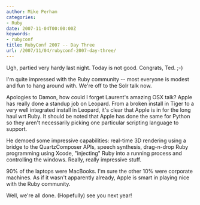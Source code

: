```yaml
---
author: Mike Perham
categories:
- Ruby
date: 2007-11-04T00:00:00Z
keywords:
- rubyconf
title: RubyConf 2007 -- Day Three
url: /2007/11/04/rubyconf-2007-day-three/
---
```


Ugh, partied very hardy last night. Today is not good. Congrats, Ted. ;-)

I'm quite impressed with the Ruby community -- most everyone is modest and fun to hang around with. We're off to the Solr talk now.

Apologies to Damon, how could I forget Laurent's amazing OSX talk? Apple has really done a standup job on Leopard. From a broken install in Tiger to a very well integrated install in Leopard, it's clear that Apple is in for the long haul wrt Ruby. It should be noted that Apple has done the same for Python so they aren't necessarily picking one particular scripting language to support.

He demoed some impressive capabilities: real-time 3D rendering using a bridge to the QuartzComposer APIs, speech synthesis, drag-n-drop Ruby programming using Xcode, "injecting" Ruby into a running process and controlling the windows. Really, really impressive stuff.

90% of the laptops were MacBooks. I'm sure the other 10% were corporate machines. As if it wasn't apparently already, Apple is smart in playing nice with the Ruby community.

Well, we're all done. (Hopefully) see you next year!

